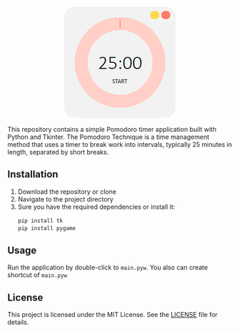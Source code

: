 <div align="center">
  <a href="#"><img src="/preview.webp?raw=true"/></a>
</div>

This repository contains a simple Pomodoro timer application built with Python and Tkinter. The Pomodoro Technique is a time management method that uses a timer to break work into intervals, typically 25 minutes in length, separated by short breaks.

## Installation

1. Download the repository or clone
2. Navigate to the project directory
3. Sure you have the required dependencies or install it:
    ```bash
    pip install tk
    pip install pygame
    ```

## Usage

Run the application by double-click to ```main.pyw```. You also can create shortcut of ```main.pyw```

## License

This project is licensed under the MIT License. See the [LICENSE](LICENSE) file for details.
